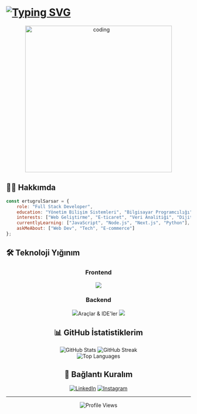 # [![Typing SVG](https://readme-typing-svg.herokuapp.com?font=Fira+Code&pause=1000&color=00F7A2&random=false&width=435&lines=Merhaba%2C+Ben+Ertu%C4%9Frul+%F0%9F%91%8B;Full+Stack+Developer;Web+Geli%C5%9Ftirici)](https://git.io/typing-svg)

<div align="center">
  <img src="https://media.giphy.com/media/qgQUggAC3Pfv687qPC/giphy.gif" width="400" alt="coding"/>
</div>

## 👨‍💻 Hakkımda

```javascript
const ertugrulSarsar = {
    role: "Full Stack Developer",
    education: "Yönetim Bilişim Sistemleri", "Bilgisayar Programcılığı"
    interests: ["Web Geliştirme", "E-ticaret", "Veri Analitiği", "Dijital Dönüşüm"],
    currentlyLearning: ["JavaScript", "Node.js", "Next.js", "Python"],
    askMeAbout: ["Web Dev", "Tech", "E-commerce"]
};
```

## 🛠️ Teknoloji Yığınım

<div align="center">
  
### Frontend  
  
<div style="display: inline-block;">
  <img src="https://skillicons.dev/icons?i=html,css,js,bootstrap,tailwind" />
</div>

### Backend  

<div style="display: inline-block;">
  <img src="https://skillicons.dev/icons?i=python,nodejs,express />
</div>

### Araçlar & IDE'ler

<div style="display: inline-block;">
  <img src="https://skillicons.dev/icons?i=git,github,vscode" />
</div>

</div>

## 📊 GitHub İstatistiklerim

<div align="center">
  <img src="https://github-readme-stats.vercel.app/api?username=ertugrulsarsar&show_icons=true&theme=tokyonight" alt="GitHub Stats" />
  <img src="https://github-readme-streak-stats.herokuapp.com/?user=ertugrulsarsar&theme=tokyonight" alt="GitHub Streak" />
</div>

<div align="center">
  <img src="https://github-readme-stats.vercel.app/api/top-langs/?username=ertugrulsarsar&layout=compact&theme=tokyonight" alt="Top Languages" />
</div>

## 🤝 Bağlantı Kuralım

<div align="center">
  
[![LinkedIn](https://img.shields.io/badge/LinkedIn-%230077B5.svg?logo=linkedin&logoColor=white)](https://linkedin.com/in/ertugrulsarsar)
[![Instagram](https://img.shields.io/badge/Instagram-%23E4405F.svg?logo=Instagram&logoColor=white)](https://instagram.com/ertugrulsarsar)
  
</div>

---
<div align="center">
  <img src="https://komarev.com/ghpvc/?username=ertugrulsarsar&label=Profile%20views&color=0e75b6&style=flat" alt="Profile Views" />
</div> 
